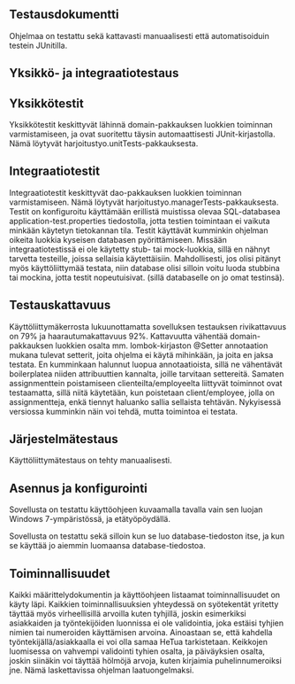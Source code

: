 ## Testausdokumentti   

Ohjelmaa on testattu sekä kattavasti manuaalisesti että automatisoiduin testein JUnitilla. 

## Yksikkö- ja integraatiotestaus  
## Yksikkötestit  

Yksikkötestit keskittyvät lähinnä domain-pakkauksen luokkien toiminnan varmistamiseen, ja ovat suoritettu täysin automaattisesti JUnit-kirjastolla. Nämä löytyvät harjoitustyo.unitTests-pakkauksesta.


## Integraatiotestit    

Integraatiotestit keskittyvät dao-pakkauksen luokkien toiminnan varmistamiseen. Nämä löytyvät harjoitustyo.managerTests-pakkauksesta. Testit on konfiguroitu käyttämään erillistä muistissa olevaa SQL-databasea application-test.properties tiedostolla, jotta testien toimintaan ei vaikuta minkään käytetyn tietokannan tila. Testit käyttävät kumminkin ohjelman oikeita luokkia kyseisen databasen pyörittämiseen. Missään integraatiotestissä ei ole käytetty stub- tai mock-luokkia, sillä en nähnyt tarvetta testeille, joissa sellaisia käytettäisiin. Mahdollisesti, jos olisi pitänyt myös käyttöliittymää testata, niin database olisi silloin voitu luoda stubbina tai mockina, jotta testit nopeutuisivat. (sillä databaselle on jo omat testinsä).

## Testauskattavuus  

Käyttöliittymäkerrosta lukuunottamatta sovelluksen testauksen rivikattavuus on 79% ja haarautumakattavuus 92%. Kattavuutta vähentää domain-pakkauksen luokkien osalta mm. lombok-kirjaston @Setter annotaation mukana tulevat setterit, joita ohjelma ei käytä mihinkään, ja joita en jaksa testata. En kumminkaan halunnut luopua annotaatioista, sillä ne vähentävät boilerplatea niiden attribuuttien kannalta, joille tarvitaan settereitä. Samaten assignmenttein poistamiseen clienteilta/employeelta liittyvät toiminnot ovat testaamatta, sillä niitä käytetään, kun poistetaan client/employee, jolla on assignmentteja, enkä tiennyt haluanko sallia sellaista tehtävän. Nykyisessä versiossa kumminkin näin voi tehdä, mutta toimintoa ei testata.

## Järjestelmätestaus

Käyttöliittymätestaus on tehty manuaalisesti. 

## Asennus ja konfigurointi   

Sovellusta on testattu käyttöohjeen kuvaamalla tavalla vain sen luojan Windows 7-ympäristössä, ja etätyöpöydällä.

Sovellusta on testattu sekä silloin kun se luo database-tiedoston itse, ja kun se käyttää jo aiemmin luomaansa database-tiedostoa.

## Toiminnallisuudet  
Kaikki määrittelydokumentin ja käyttöohjeen listaamat toiminnallisuudet on käyty läpi. Kaikkien toiminnallisuuksien yhteydessä on syötekentät yritetty täyttää myös virheellisillä arvoilla kuten tyhjillä, joskin esimerkiksi asiakkaiden ja työntekijöiden luonnissa ei ole validointia, joka estäisi tyhjien nimien tai numeroiden käyttämisen arvoina. Ainoastaan se, että kahdella työntekijällä/asiakkaalla ei voi olla samaa HeTua tarkistetaan. Keikkojen luomisessa on vahvempi validointi tyhien osalta, ja päiväyksien osalta, joskin siinäkin voi täyttää hölmöjä arvoja, kuten kirjaimia puhelinnumeroiksi jne. Nämä laskettavissa ohjelman laatuongelmaksi.
